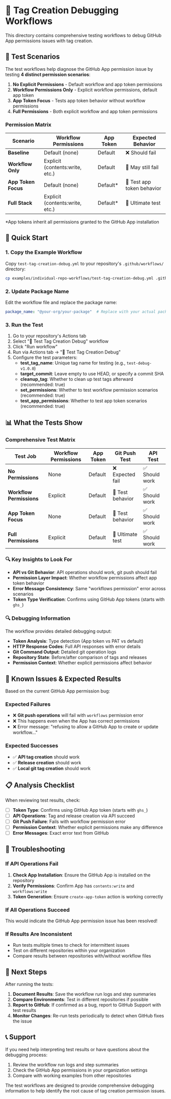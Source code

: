 # 🧪 Tag Creation Debugging Workflows

This directory contains comprehensive testing workflows to debug GitHub App permissions issues with tag creation.

## 🧪 Test Scenarios

The test workflows help diagnose the GitHub App permission issue by testing **4 distinct permission scenarios**:

1. **No Explicit Permissions** - Default workflow and app token permissions
2. **Workflow Permissions Only** - Explicit workflow permissions, default app token 
3. **App Token Focus** - Tests app token behavior without workflow permissions
4. **Full Permissions** - Both explicit workflow and app token permissions

### Permission Matrix

| Scenario | Workflow Permissions | App Token | Expected Behavior |
|----------|---------------------|-----------|-------------------|
| **Baseline** | Default (none) | Default | ❌ Should fail |
| **Workflow Only** | Explicit (contents:write, etc.) | Default | 🤔 May still fail |
| **App Token Focus** | Default (none) | Default* | 🤔 Test app token behavior |
| **Full Stack** | Explicit (contents:write, etc.) | Default* | 🎯 Ultimate test |

*App tokens inherit all permissions granted to the GitHub App installation

## 🚀 Quick Start

### 1. Copy the Example Workflow

Copy `test-tag-creation-debug.yml` to your repository's `.github/workflows/` directory:

```bash
cp examples/individual-repo-workflows/test-tag-creation-debug.yml .github/workflows/
```

### 2. Update Package Name

Edit the workflow file and replace the package name:

```yaml
package_name: "@your-org/your-package"  # Replace with your actual package name
```

### 3. Run the Test

1. Go to your repository's Actions tab
2. Select "🧪 Test Tag Creation Debug" workflow  
3. Click "Run workflow"
3. Run via Actions tab → "🧪 Test Tag Creation Debug"
4. Configure the test parameters:
   - **test_tag_name**: Unique tag name for testing (e.g., `test-debug-v1.0.0`)
   - **target_commit**: Leave empty to use HEAD, or specify a commit SHA
   - **cleanup_tag**: Whether to clean up test tags afterward (recommended: true)
   - **set_permissions**: Whether to test workflow permission scenarios (recommended: true)
   - **test_app_permissions**: Whether to test app token scenarios (recommended: true)

## 📊 What the Tests Show

### Comprehensive Test Matrix

| Test Job | Workflow Permissions | App Token | Git Push Test | API Test |
|----------|---------------------|-----------|---------------|----------|
| **No Permissions** | None | Default | ❌ Expected fail | ✅ Should work |
| **Workflow Permissions** | Explicit | Default | 🤔 Test behavior | ✅ Should work |
| **App Token Focus** | None | Default | 🤔 Test behavior | ✅ Should work |
| **Full Permissions** | Explicit | Default | 🎯 Ultimate test | ✅ Should work |

### 🔍 Key Insights to Look For

- **API vs Git Behavior**: API operations should work, git push should fail
- **Permission Layer Impact**: Whether workflow permissions affect app token behavior
- **Error Message Consistency**: Same "workflows permission" error across scenarios
- **Token Type Verification**: Confirms using GitHub App tokens (starts with `ghs_`)

### 🔍 Debugging Information

The workflow provides detailed debugging output:

- **Token Analysis**: Type detection (App token vs PAT vs default)
- **HTTP Response Codes**: Full API responses with error details
- **Git Command Output**: Detailed git operation logs
- **Repository State**: Before/after comparison of tags and releases
- **Permission Context**: Whether explicit permissions affect behavior

## 🐛 Known Issues & Expected Results

Based on the current GitHub App permission bug:

### Expected Failures

- ❌ **Git push operations** will fail with `workflows` permission error
- ❌ This happens even when the App has correct permissions
- ❌ Error message: "refusing to allow a GitHub App to create or update workflow..."

### Expected Successes  

- ✅ **API tag creation** should work
- ✅ **Release creation** should work
- ✅ **Local git tag creation** should work

## 📋 Analysis Checklist

When reviewing test results, check:

- [ ] **Token Type**: Confirms using GitHub App token (starts with `ghs_`)
- [ ] **API Operations**: Tag and release creation via API succeed
- [ ] **Git Push Failure**: Fails with workflow permission error
- [ ] **Permission Context**: Whether explicit permissions make any difference
- [ ] **Error Messages**: Exact error text from GitHub

## 🔧 Troubleshooting

### If API Operations Fail

1. **Check App Installation**: Ensure the GitHub App is installed on the repository
2. **Verify Permissions**: Confirm App has `contents:write` and `workflows:write`
3. **Token Generation**: Ensure `create-app-token` action is working correctly

### If All Operations Succeed

This would indicate the GitHub App permission issue has been resolved!

### If Results Are Inconsistent

- Run tests multiple times to check for intermittent issues
- Test on different repositories within your organization
- Compare results between repositories with/without workflow files

## 🎯 Next Steps

After running the tests:

1. **Document Results**: Save the workflow run logs and step summaries
2. **Compare Environments**: Test in different repositories if possible  
3. **Report to GitHub**: If confirmed as a bug, report to GitHub Support with test results
4. **Monitor Changes**: Re-run tests periodically to detect when GitHub fixes the issue

## 📞 Support

If you need help interpreting test results or have questions about the debugging process:

1. Review the workflow run logs and step summaries
2. Check the GitHub App permissions in your organization settings
3. Compare with working examples from other repositories

The test workflows are designed to provide comprehensive debugging information to help identify the root cause of tag creation permission issues.
